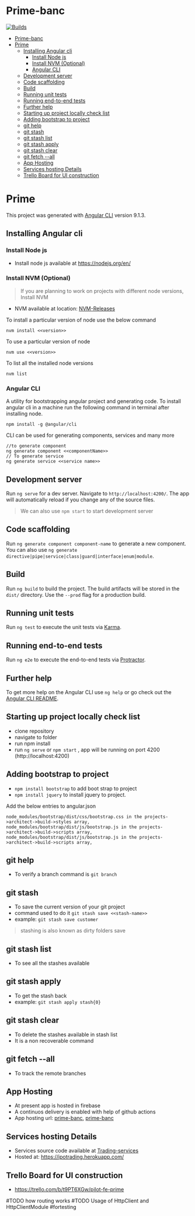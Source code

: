 # Prime-banc

[![Builds](https://github.com/Dhruvaraju/prime/actions/workflows/firebase-hosting-merge.yml/badge.svg)](https://github.com/Dhruvaraju/prime/actions/workflows/firebase-hosting-merge.yml)

- [Prime-banc](#prime-banc)
- [Prime](#prime)
  - [Installing Angular cli](#installing-angular-cli)
    - [Install Node js](#install-node-js)
    - [Install NVM (Optional)](#install-nvm-optional)
    - [Angular CLI](#angular-cli)
  - [Development server](#development-server)
  - [Code scaffolding](#code-scaffolding)
  - [Build](#build)
  - [Running unit tests](#running-unit-tests)
  - [Running end-to-end tests](#running-end-to-end-tests)
  - [Further help](#further-help)
  - [Starting up project locally check list](#starting-up-project-locally-check-list)
  - [Adding bootstrap to project](#adding-bootstrap-to-project)
  - [git help](#git-help)
  - [git stash](#git-stash)
  - [git stash list](#git-stash-list)
  - [git stash apply](#git-stash-apply)
  - [git stash clear](#git-stash-clear)
  - [git fetch --all](#git-fetch---all)
  - [App Hosting](#app-hosting)
  - [Services hosting Details](#services-hosting-details)
  - [Trello Board for UI construction](#trello-board-for-ui-construction)

# Prime

This project was generated with [Angular CLI](https://github.com/angular/angular-cli) version 9.1.3.

## Installing Angular cli

### Install Node js

- Install node js available at https://nodejs.org/en/

### Install NVM (Optional)

> If you are planning to work on projects with different node versions, Install NVM

- NVM available at location: [NVM-Releases](https://github.com/coreybutler/nvm-windows/releases)

To install a particular version of node use the below command

```
nvm install <<version>>
```

To use a particular version of node

```
nvm use <<version>>
```

To list all the installed node versions

```
nvm list
```

### Angular CLI

A utility for bootstrapping angular project and generating code. To install angular cli in a machine run the following command in terminal after installing node.

```
npm install -g @angular/cli
```

CLI can be used for generating components, services and many more

```
//to generate component
ng generate component <<componentName>>
// To generate service
ng generate service <<service name>>
```

## Development server

Run `ng serve` for a dev server. Navigate to `http://localhost:4200/`. The app will automatically reload if you change any of the source files.

> We can also use `npm start` to start development server

## Code scaffolding

Run `ng generate component component-name` to generate a new component. You can also use `ng generate directive|pipe|service|class|guard|interface|enum|module`.

## Build

Run `ng build` to build the project. The build artifacts will be stored in the `dist/` directory. Use the `--prod` flag for a production build.

## Running unit tests

Run `ng test` to execute the unit tests via [Karma](https://karma-runner.github.io).

## Running end-to-end tests

Run `ng e2e` to execute the end-to-end tests via [Protractor](http://www.protractortest.org/).

## Further help

To get more help on the Angular CLI use `ng help` or go check out the [Angular CLI README](https://github.com/angular/angular-cli/blob/master/README.md).

## Starting up project locally check list

- clone repository
- navigate to folder
- run npm install
- run `ng serve` or `npm start` , app will be running on port 4200 (http://localhost:4200)

## Adding bootstrap to project

- `npm install bootstrap` to add boot strap to project
- `npm install jquery` to install jquery to project.

Add the below entries to angular.json

```
node_modules/bootstrap/dist/css/bootstrap.css in the projects->architect->build->styles array,
node_modules/bootstrap/dist/js/bootstrap.js in the projects->architect->build->scripts array,
node_modules/bootstrap/dist/js/bootstrap.js in the projects->architect->build->scripts array,
```

## git help

- To verify a branch command is `git branch`

## git stash

- To save the current version of your git project
- command used to do it `git stash save <<stash-name>>`
- example: `git stash save customer`

> stashing is also known as dirty folders save

## git stash list

- To see all the stashes available

## git stash apply

- To get the stash back
- example: `git stash apply stash{0}`

## git stash clear

- To delete the stashes available in stash list
- It is a non recoverable command

## git fetch --all

- To track the remote branches

## App Hosting

- At present app is hosted in firebase
- A continuos delivery is enabled with help of github actions
- App hosting url: [prime-banc](https://prime-banc.web.app/), [prime-banc](https://prime-banc.firebaseapp.com/)

## Services hosting Details

- Services source code available at [Trading-services](https://github.com/revathi/trading-services)
- Hosted at: https://ipotrading.herokuapp.com/

## Trello Board for UI construction

- https://trello.com/b/t9PT6XGw/pilot-fe-prime

#TODO how routing works
#TODO Usage of HttpClient and HttpClientModule
#fortesting
